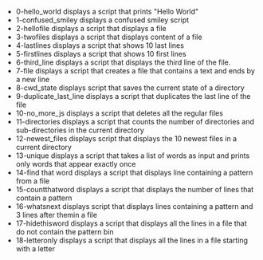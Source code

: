 - 0-hello_world displays a script that prints "Hello World"
- 1-confused_smiley displays a confused smiley script
- 2-hellofile displays a script that displays a file
- 3-twofiles displays a script that displays content of a file
- 4-lastlines displays a script that shows 10 last lines
- 5-firstlines displays a script that shows 10 first lines
- 6-third_line displays a script that displays the third line of the file.
- 7-file displays a script that creates a file that contains a text and ends by a new line
- 8-cwd_state displays script that saves the current state of a directory
- 9-duplicate_last_line displays a script that duplicates the last line of the file
- 10-no_more_js displays a script that deletes all the regular files
- 11-directories displays a script that counts the number of directories and sub-directories in the current directory
- 12-newest_files displays script that displays the 10 newest files in a current directory
- 13-unique displays a script that takes a list of words as input and prints only words that appear exactly once
- 14-find that word displays a script that displays line containing a pattern from a file
- 15-countthatword displays a script that displays the number of lines that contain a pattern
- 16-whatsnext displays script that displays lines containing a pattern and 3 lines after themin a file
- 17-hidethisword displays a script that displays all the lines in a file that do not contain the pattern bin
- 18-letteronly displays a script that displays all the lines in a file starting with a letter 
